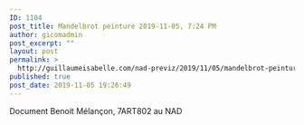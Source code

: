 ```yaml
---
ID: 1104
post_title: Mandelbrot peinture 2019-11-05, 7:24 PM
author: gicomadmin
post_excerpt: ""
layout: post
permalink: >
  http://guillaumeisabelle.com/nad-previz/2019/11/05/mandelbrot-peinture-2019-11-05-724-pm/
published: true
post_date: 2019-11-05 19:26:49
---
```

<!-- wp:paragraph -->

Document Benoit Mélançon, 7ART802 au NAD

<!-- /wp:paragraph -->

<!-- wp:image {"id":1103} --><figure class="wp-block-image">

<img src="http://guillaumeisabelle.com/nad-previz/wp-content/uploads/sites/19/2019/11/img_6597.png" alt="" class="wp-image-1103" /></figure> <!-- /wp:image -->